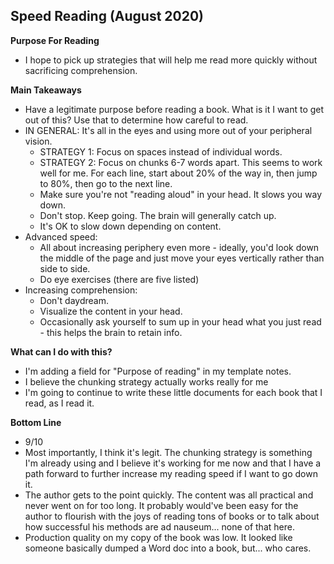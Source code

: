 ## Speed Reading (August 2020)

**Purpose For Reading**
- I hope to pick up strategies that will help me read more quickly without sacrificing comprehension.

**Main Takeaways**
- Have a legitimate purpose before reading a book. What is it I want to get out of this? Use that to determine how careful to read.
- IN GENERAL: It's all in the eyes and using more out of your peripheral vision.
	- STRATEGY 1: Focus on spaces instead of individual words.
	- STRATEGY 2: Focus on chunks 6-7 words apart. This seems to work well for me. For each line, start about 20% of the way in, then jump to 80%, then go to the next line.
	- Make sure you're not "reading aloud" in your head. It slows you way down.
	- Don't stop. Keep going. The brain will generally catch up.
	- It's OK to slow down depending on content.
- Advanced speed:
	- All about increasing periphery even more - ideally, you'd look down the middle of the page and just move your eyes vertically rather than side to side. 
	- Do eye exercises (there are five listed)
- Increasing comprehension:
	- Don't daydream.
	- Visualize the content in your head.
	- Occasionally ask yourself to sum up in your head what you just read - this helps the brain to retain info.


**What can I do with this?**
- I'm adding a field for "Purpose of reading" in my template notes.
- I believe the chunking strategy actually works really for me
- I'm going to continue to write these little documents for each book that I read, as I read it.

**Bottom Line**
- 9/10
- Most importantly, I think it's legit. The chunking strategy is something I'm already using and I believe it's working for me now and that I have a path forward to further increase my reading speed if I want to go down it.
- The author gets to the point quickly. The content was all practical and never went on for too long. It probably would've been easy for the author to flourish with the joys of reading tons of books or to talk about how successful his methods are ad nauseum... none of that here.
- Production quality on my copy of the book was low. It looked like someone basically dumped a Word doc into a book, but... who cares.
<!--stackedit_data:
eyJoaXN0b3J5IjpbMTAyNjMxNjk2NiwxOTk4NTAxNjg5LC03OD
IxNzg4MjAsODM1MjExNzc3LDUyMzgzODg1LC0xNzY5NDg3MDAw
LC00NjE5NzIzNDgsLTE1NDQ3MjE4MTYsMTMwNDExOTE2NSwtMz
YxMjYyODk4XX0=
-->